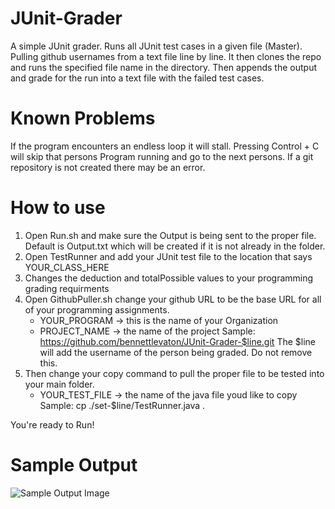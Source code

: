# JUnit-Grader
  A simple JUnit grader. Runs all JUnit test cases in a given file (Master). Pulling github usernames from a text file line by line. It then clones the repo and runs the specified file name in the directory. Then appends the output and grade for the run into a text file with the failed test cases.
 
# Known Problems
  If the program encounters an endless loop it will stall. Pressing Control + C will skip that persons Program running and go to the next persons.
  If a git repository is not created there may be an error.
  
# How to use
  1) Open Run.sh and make sure the Output is being sent to the proper file. Default is Output.txt which will be created if it is not already in the folder.
  2) Open TestRunner and add your JUnit test file to the location that says YOUR_CLASS_HERE
  3) Changes the deduction and totalPossible values to your programming grading requirments
  4) Open GithubPuller.sh change your github URL to be the base URL for all of your programming assignments.
        * YOUR_PROGRAM -> this is the name of your Organization
        * PROJECT_NAME -> the name of the project 
        Sample:
                https://github.com/bennettlevaton/JUnit-Grader-$line.git
        The $line will add the username of the person being graded. Do not remove this.
  5) Then change your copy command to pull the proper file to be tested into your main folder.
        * YOUR_TEST_FILE -> the name of the java file youd like to copy
        Sample:
                cp ./set-$line/TestRunner.java .
                
You're ready to Run!
  
# Sample Output
![Sample Output Image](https://i.imgur.com/pLvicaz.png)
